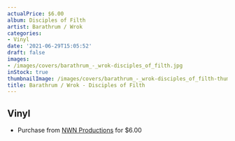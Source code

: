 ```yaml
---
actualPrice: $6.00
album: Disciples of Filth
artist: Barathrum / Wrok
categories:
- Vinyl
date: '2021-06-29T15:05:52'
draft: false
images:
- /images/covers/barathrum_-_wrok-disciples_of_filth.jpg
inStock: true
thumbnailImage: /images/covers/barathrum_-_wrok-disciples_of_filth-thumb.jpg
title: Barathrum / Wrok - Disciples of Filth
---
```


## Vinyl
* Purchase from [NWN Productions](http://shop.nwnprod.com/index.php?route=product/product&path=75&product_id=8840&sort=pd.name&order=ASC) for $6.00
